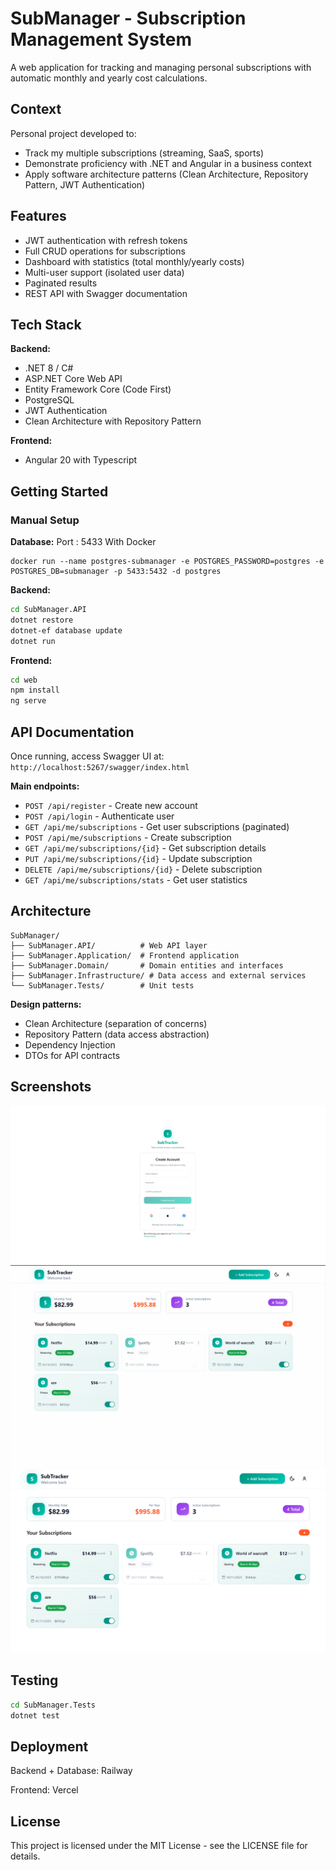 # SubManager - Subscription Management System

A web application for tracking and managing personal subscriptions with automatic monthly and yearly cost calculations.

## Context

Personal project developed to:
- Track my multiple subscriptions (streaming, SaaS, sports)
- Demonstrate proficiency with .NET and Angular in a business context
- Apply software architecture patterns (Clean Architecture, Repository Pattern, JWT Authentication)

## Features

- JWT authentication with refresh tokens
- Full CRUD operations for subscriptions
- Dashboard with statistics (total monthly/yearly costs)
- Multi-user support (isolated user data)
- Paginated results
- REST API with Swagger documentation

## Tech Stack

**Backend:**
- .NET 8 / C#
- ASP.NET Core Web API
- Entity Framework Core (Code First)
- PostgreSQL
- JWT Authentication
- Clean Architecture with Repository Pattern

**Frontend:**
- Angular 20 with Typescript

## Getting Started

### Manual Setup

**Database:**
Port : 5433
With Docker
```
docker run --name postgres-submanager -e POSTGRES_PASSWORD=postgres -e POSTGRES_DB=submanager -p 5433:5432 -d postgres
```

**Backend:**
```bash
cd SubManager.API
dotnet restore
dotnet-ef database update
dotnet run
```

**Frontend:**
```bash
cd web
npm install
ng serve
```

## API Documentation

Once running, access Swagger UI at: `http://localhost:5267/swagger/index.html`

**Main endpoints:**
- `POST /api/register` - Create new account
- `POST /api/login` - Authenticate user
- `GET /api/me/subscriptions` - Get user subscriptions (paginated)
- `POST /api/me/subscriptions` - Create subscription
- `GET /api/me/subscriptions/{id}` - Get subscription details
- `PUT /api/me/subscriptions/{id}` - Update subscription
- `DELETE /api/me/subscriptions/{id}` - Delete subscription
- `GET /api/me/subscriptions/stats` - Get user statistics

## Architecture
```
SubManager/
├── SubManager.API/          # Web API layer
├── SubManager.Application/  # Frontend application
├── SubManager.Domain/       # Domain entities and interfaces
├── SubManager.Infrastructure/ # Data access and external services
└── SubManager.Tests/        # Unit tests
```

**Design patterns:**
- Clean Architecture (separation of concerns)
- Repository Pattern (data access abstraction)
- Dependency Injection
- DTOs for API contracts

## Screenshots

![register-screen](assets/images/register-screen.png)
![create-sub](assets/images/create-sub.gif)
![stats-view](assets/images/stats-view.png)

## Testing
```bash
cd SubManager.Tests
dotnet test
```

## Deployment

Backend + Database: Railway

Frontend: Vercel

## License

This project is licensed under the MIT License - see the LICENSE file for details.
